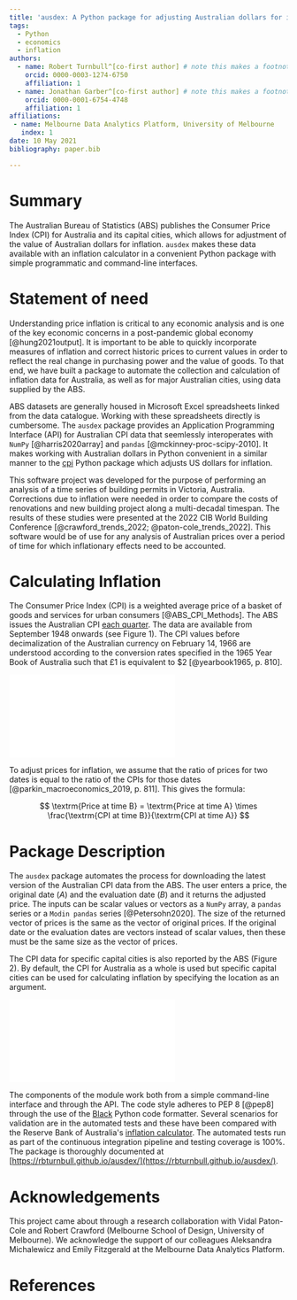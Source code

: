```yaml
---
title: 'ausdex: A Python package for adjusting Australian dollars for inflation'
tags:
  - Python
  - economics
  - inflation
authors:
  - name: Robert Turnbull^[co-first author] # note this makes a footnote saying 'co-first author'
    orcid: 0000-0003-1274-6750
    affiliation: 1
  - name: Jonathan Garber^[co-first author] # note this makes a footnote saying 'co-first author'
    orcid: 0000-0001-6754-4748
    affiliation: 1
affiliations:
 - name: Melbourne Data Analytics Platform, University of Melbourne
   index: 1
date: 10 May 2021
bibliography: paper.bib

---
```


# Summary

The Australian Bureau of Statistics (ABS) publishes the Consumer Price Index (CPI) 
for Australia and its capital cities, which allows for adjustment of the value of Australian dollars for inflation. 
`ausdex` makes these data available with an inflation calculator
in a convenient Python package with simple programmatic and command-line interfaces.

# Statement of need

Understanding price inflation is critical to any economic analysis and is one of the key economic concerns in a post-pandemic global economy [@hung2021output]. It is important to be able to quickly incorporate measures of inflation and correct historic prices to current values in order to reflect the real change in purchasing power and the value of goods. To that end, we have built a package to automate the collection and calculation of inflation data for Australia, as well as for major Australian cities, using data supplied by the ABS.

ABS datasets are generally housed in Microsoft Excel spreadsheets linked from the data catalogue. Working with these spreadsheets directly is cumbersome. The `ausdex` package provides an Application Programming Interface (API) for Australian CPI data that seemlessly interoperates with `NumPy` [@harris2020array] and `pandas` [@mckinney-proc-scipy-2010]. It makes working with Australian dollars in Python convenient in a similar manner to the [cpi](https://github.com/palewire/cpi) Python package which adjusts US dollars for inflation.

This software project was developed for the purpose of performing an analysis of a time series of building permits in Victoria, Australia. Corrections due to inflation were needed in order to compare the costs of renovations and new building project along a multi-decadal timespan. The results of these studies were presented at the 2022 CIB World Building Conference [@crawford_trends_2022; @paton-cole_trends_2022]. This software would be of use for any analysis of Australian prices over a period of time for which inflationary effects need to be accounted.

# Calculating Inflation

The Consumer Price Index (CPI) is a weighted average price of a basket of goods and services for urban consumers [@ABS_CPI_Methods]. The ABS issues the Australian CPI [each quarter](https://www.abs.gov.au/statistics/economy/price-indexes-and-inflation/consumer-price-index-australia). The data are available from September 1948 onwards (see Figure 1). The CPI values before decimalization of the Australian currency on February 14, 1966 are understood according to the conversion rates specified in the 1965 Year Book of Australia such that £1 is equivalent to $2 [@yearbook1965, p. 810].

![The CPI in Australia since 1948](docs/images/cpi-time.pdf)

To adjust prices for inflation, we assume that the ratio of prices for two dates is equal to the ratio of the CPIs for those dates [@parkin_macroeconomics_2019, p. 811]. This gives the formula:

$$ \textrm{Price at time B} = \textrm{Price at time A} \times \frac{\textrm{CPI at time B}}{\textrm{CPI at time A}} $$

# Package Description

The `ausdex` package automates the process for downloading the latest version of the Australian CPI data from the ABS. The user enters a price, the original date ($A$) and the evaluation date ($B$) and it returns the adjusted price. The inputs can be scalar values or vectors as a `NumPy` array, a `pandas` series or a `Modin pandas` series [@Petersohn2020]. The size of the returned vector of prices is the same as the vector of original prices. If the original date or the evaluation dates are vectors instead of scalar values, then these must be the same size as the vector of prices.

The CPI data for specific capital cities is also reported by the ABS (Figure 2). By default, the CPI for Australia as a whole is used but specific capital cities can be used for calculating inflation by specifying the location as an argument.

![The CPI in Australian capital cities since 2012](docs/images/cpi-time-2012.pdf)

The components of the module work both from a simple command-line interface and through the API. The code style adheres to PEP 8 [@pep8] through the use of the [Black](https://black.readthedocs.io/en/stable/) Python code formatter. Several scenarios for validation are in the automated tests and these have been compared with the Reserve Bank of Australia's [inflation calculator](https://www.rba.gov.au/calculator/). The automated tests run as part of the continuous integration pipeline and testing coverage is 100%. The package is thoroughly documented at [https://rbturnbull.github.io/ausdex/](https://rbturnbull.github.io/ausdex/).

# Acknowledgements

This project came about through a research collaboration with Vidal Paton-Cole and Robert Crawford (Melbourne School of Design, University of Melbourne). We acknowledge the support of our colleagues Aleksandra Michalewicz and Emily Fitzgerald at the Melbourne Data Analytics Platform.

# References


